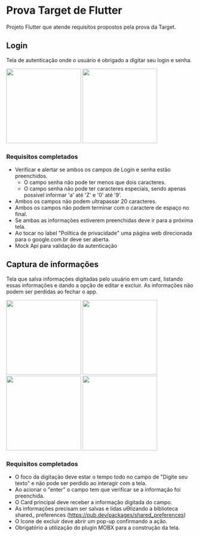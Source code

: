# Prova Target de Flutter

Projeto Flutter que atende requisitos propostos pela prova da Target.

## Login

Tela de autenticação onde o usuário é obrigado a digitar seu login e senha.

<img src="https://github.com/lucaskevyn/prova_flutter_target/assets/13561290/08232a7d-0926-40b8-835f-8af893055754)https://github.com/lucaskevyn/prova_flutter_target/assets/13561290/08232a7d-0926-40b8-835f-8af893055754" width="200">

<img src="https://github.com/lucaskevyn/prova_flutter_target/assets/13561290/b27a6082-95d5-423b-80fa-ca7aad4c5567" width="200">

### Requisitos completados

- Verificar e alertar se ambos os campos de Login e senha estão preenchidos. 
  - O campo senha não pode ter menos que dois caracteres. 
  - O campo senha não pode ter caracteres especiais, sendo apenas possível informar 'a' até 'Z' e '0' até '9'. 
- Ambos os campos não podem ultrapassar 20 caracteres. 
- Ambos os campos não podem terminar com o caractere de espaço no final. 
- Se ambas as informações estiverem preenchidas deve ir para a próxima tela. 
- Ao tocar no label "Política de privacidade" uma página web direcionada para o google.com.br deve ser aberta. 
- Mock Api para validação da autenticação

## Captura de informações

Tela que salva informações digitadas pelo usuário em um card, listando essas informações e dando a opção de editar e excluir. As informações não podem ser perdidas ao fechar o app.

<img src="https://github.com/lucaskevyn/prova_flutter_target/assets/13561290/1a4b3e68-937c-442f-80a6-20e062138919" width="200">
<img src="https://github.com/lucaskevyn/prova_flutter_target/assets/13561290/260b24bb-385b-42f3-9147-0f60b27b0b99" width="200">
<img src="https://github.com/lucaskevyn/prova_flutter_target/assets/13561290/d66303ae-a06c-4869-a427-92b12ef5ae9b" width="200">
<img src="https://github.com/lucaskevyn/prova_flutter_target/assets/13561290/b15bb21a-d794-4336-9725-13dcf87571f8" width="200">

### Requisitos completados

- O foco da digitação deve estar o tempo todo no campo de "Digite seu texto" e não pode 
ser perdido ao interagir com a tela. 
- Ao acionar o "enter" o campo tem que verificar se a informação foi preenchida. 
- O Card principal deve receber a informação digitada do campo. 
- As informações precisam ser salvas e lidas uƟlizando a biblioteca shared_ preferences (https://pub.dev/packages/shared_preferences)
- O Icone de excluir deve abrir um pop-up confirmando a ação. 
- Obrigatório a utilização do plugin MOBX para a construção da tela. 
